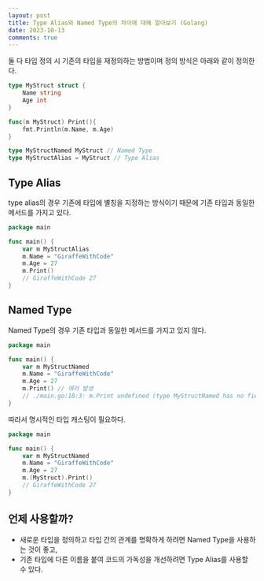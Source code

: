 ```yaml
---
layout: post
title: Type Alias와 Named Type의 차이에 대해 알아보기 (Golang)
date: 2023-10-13
comments: true
---
```

둘 다 타입 정의 시 기존의 타입을 재정의하는 방법이며 정의 방식은 아래와 같이 정의한다.

```go
type MyStruct struct {
    Name string
	Age int
}

func(m MyStruct) Print(){
    fmt.Println(m.Name, m.Age)
}

type MyStructNamed MyStruct // Named Type
type MyStructAlias = MyStruct // Type Alias
```

## Type Alias
type alias의 경우 기존에 타입에 별칭을 지정하는 방식이기 때문에 기존 타입과 동일한 메서드를 가지고 있다.

```go
package main

func main() {
    var m MyStructAlias
    m.Name = "GiraffeWithCode"
    m.Age = 27
    m.Print()
	// GiraffeWithCode 27
}
```

## Named Type
Named Type의 경우 기존 타입과 동일한 메서드를 가지고 있지 않다.

```go
package main

func main() {
    var m MyStructNamed
    m.Name = "GiraffeWithCode"
    m.Age = 27
    m.Print() // 에러 발생
    // ./main.go:18:3: m.Print undefined (type MyStructNamed has no field or method Print)
}
```

따라서 명시적인 타입 캐스팅이 필요하다.

```go
package main

func main() {
    var m MyStructNamed
    m.Name = "GiraffeWithCode"
    m.Age = 27
    m.(MyStruct).Print()
    // GiraffeWithCode 27
}
```

## 언제 사용할까?
- 새로운 타입을 정의하고 타입 간의 관계를 명확하게 하려면 Named Type을 사용하는 것이 좋고, 
- 기존 타입에 다른 이름을 붙여 코드의 가독성을 개선하려면 Type Alias를 사용할 수 있다.
